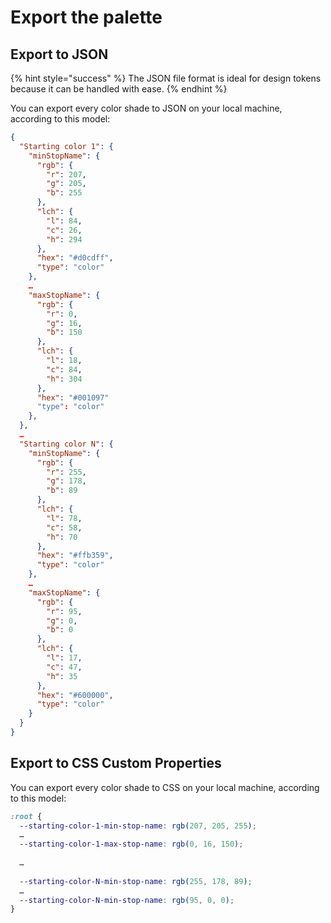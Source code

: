 # Export the palette

## Export to JSON

{% hint style="success" %}
The JSON file format is ideal for design tokens because it can be handled with ease.
{% endhint %}

You can export every color shade to JSON on your local machine, according to this model:

```json
{
  "Starting color 1": {
    "minStopName": {
      "rgb": {
        "r": 207,
        "g": 205,
        "b": 255
      },
      "lch": {
        "l": 84,
        "c": 26,
        "h": 294
      },
      "hex": "#d0cdff",
      "type": "color"
    },
    …
    "maxStopName": {
      "rgb": {
        "r": 0,
        "g": 16,
        "b": 150
      },
      "lch": {
        "l": 18,
        "c": 84,
        "h": 304
      },
      "hex": "#001097"
      "type": "color"
    },
  },
  …
  "Starting color N": {
    "minStopName": {
      "rgb": {
        "r": 255,
        "g": 178,
        "b": 89
      },
      "lch": {
        "l": 78,
        "c": 58,
        "h": 70
      },
      "hex": "#ffb359",
      "type": "color"
    },
    …
    "maxStopName": {
      "rgb": {
        "r": 95,
        "g": 0,
        "b": 0
      },
      "lch": {
        "l": 17,
        "c": 47,
        "h": 35
      },
      "hex": "#600000",
      "type": "color"
    }
  }
}
```

## Export to CSS Custom Properties

You can export every color shade to CSS on your local machine, according to this model:

```css
:root {
  --starting-color-1-min-stop-name: rgb(207, 205, 255);
  …
  --starting-color-1-max-stop-name: rgb(0, 16, 150);
  
  …
  
  --starting-color-N-min-stop-name: rgb(255, 178, 89);
  …
  --starting-color-N-min-stop-name: rgb(95, 0, 0);
}
```
